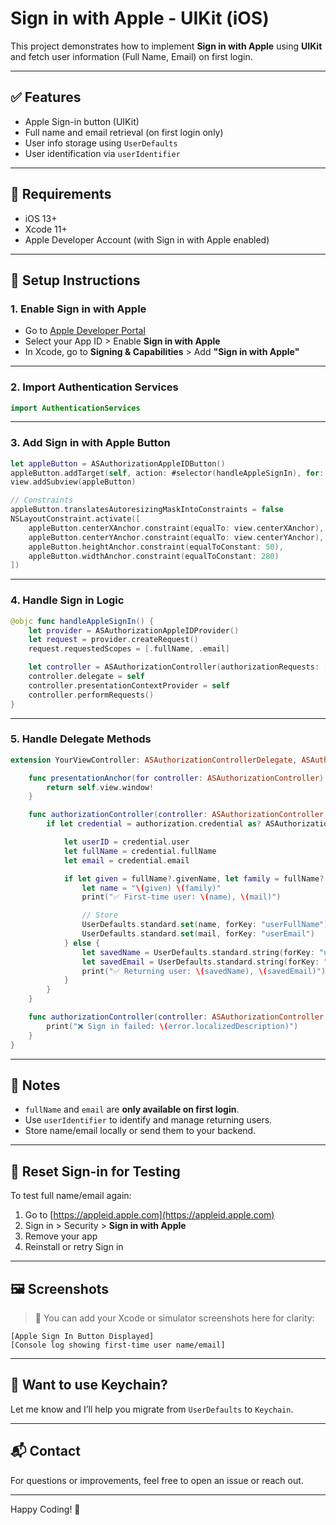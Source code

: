 # Sign in with Apple - UIKit (iOS)

This project demonstrates how to implement **Sign in with Apple** using **UIKit** and fetch user information (Full Name, Email) on first login.

---

## ✅ Features
- Apple Sign-in button (UIKit)
- Full name and email retrieval (on first login only)
- User info storage using `UserDefaults`
- User identification via `userIdentifier`

---

## 🧱 Requirements
- iOS 13+
- Xcode 11+
- Apple Developer Account (with Sign in with Apple enabled)

---

## 🔧 Setup Instructions

### 1. Enable Sign in with Apple
- Go to [Apple Developer Portal](https://developer.apple.com/account/)
- Select your App ID > Enable **Sign in with Apple**
- In Xcode, go to **Signing & Capabilities** > Add **"Sign in with Apple"**

---

### 2. Import Authentication Services
```swift
import AuthenticationServices
```

---

### 3. Add Sign in with Apple Button
```swift
let appleButton = ASAuthorizationAppleIDButton()
appleButton.addTarget(self, action: #selector(handleAppleSignIn), for: .touchUpInside)
view.addSubview(appleButton)

// Constraints
appleButton.translatesAutoresizingMaskIntoConstraints = false
NSLayoutConstraint.activate([
    appleButton.centerXAnchor.constraint(equalTo: view.centerXAnchor),
    appleButton.centerYAnchor.constraint(equalTo: view.centerYAnchor),
    appleButton.heightAnchor.constraint(equalToConstant: 50),
    appleButton.widthAnchor.constraint(equalToConstant: 280)
])
```

---

### 4. Handle Sign in Logic
```swift
@objc func handleAppleSignIn() {
    let provider = ASAuthorizationAppleIDProvider()
    let request = provider.createRequest()
    request.requestedScopes = [.fullName, .email]

    let controller = ASAuthorizationController(authorizationRequests: [request])
    controller.delegate = self
    controller.presentationContextProvider = self
    controller.performRequests()
}
```

---

### 5. Handle Delegate Methods
```swift
extension YourViewController: ASAuthorizationControllerDelegate, ASAuthorizationControllerPresentationContextProviding {

    func presentationAnchor(for controller: ASAuthorizationController) -> ASPresentationAnchor {
        return self.view.window!
    }

    func authorizationController(controller: ASAuthorizationController, didCompleteWithAuthorization authorization: ASAuthorization) {
        if let credential = authorization.credential as? ASAuthorizationAppleIDCredential {

            let userID = credential.user
            let fullName = credential.fullName
            let email = credential.email

            if let given = fullName?.givenName, let family = fullName?.familyName, let mail = email {
                let name = "\(given) \(family)"
                print("✅ First-time user: \(name), \(mail)")

                // Store
                UserDefaults.standard.set(name, forKey: "userFullName")
                UserDefaults.standard.set(mail, forKey: "userEmail")
            } else {
                let savedName = UserDefaults.standard.string(forKey: "userFullName") ?? "Unknown"
                let savedEmail = UserDefaults.standard.string(forKey: "userEmail") ?? "Unknown"
                print("✅ Returning user: \(savedName), \(savedEmail)")
            }
        }
    }

    func authorizationController(controller: ASAuthorizationController, didCompleteWithError error: Error) {
        print("❌ Sign in failed: \(error.localizedDescription)")
    }
}
```

---

## 📌 Notes
- `fullName` and `email` are **only available on first login**.
- Use `userIdentifier` to identify and manage returning users.
- Store name/email locally or send them to your backend.

---

## 🧪 Reset Sign-in for Testing
To test full name/email again:
1. Go to [https://appleid.apple.com](https://appleid.apple.com)
2. Sign in > Security > **Sign in with Apple**
3. Remove your app
4. Reinstall or retry Sign in

---

## 🖼️ Screenshots

> 📸 You can add your Xcode or simulator screenshots here for clarity:

```
[Apple Sign In Button Displayed]
[Console log showing first-time user name/email]
```

---

## 🔐 Want to use Keychain?
Let me know and I’ll help you migrate from `UserDefaults` to `Keychain`.

---

## 📬 Contact
For questions or improvements, feel free to open an issue or reach out.

---

Happy Coding! 🍎
